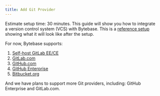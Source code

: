 ```yaml
---
title: Add Git Provider
---
```


Estimate setup time: 30 minutes.
This guide will show you how to integrate a version control system (VCS) with Bytebase. This is a [reference setup](https://demo.bytebase.com/setting/version-control/bytebasegitlabcom-17001) showing what it will look like after the setup.

For now, Bytebase supports:

1. [Self-host GitLab EE/CE](/docs/vcs-integration/self-host-gitlab)
1. [GitLab.com](/docs/vcs-integration/gitlab-com)
1. [GitHub.com](/docs/vcs-integration/github-com)
1. [GitHub Enterprise](/docs/vcs-integration/github-enterprise)
1. [Bitbucket.org](/docs/vcs-integration/bitbucket-org)

And we have plans to support more Git providers, including: GitHub Enterprise and GitLab.com.
